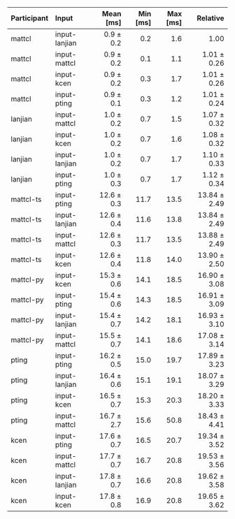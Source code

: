 | Participant | Input | Mean [ms] | Min [ms] | Max [ms] | Relative |
|:---|:---|---:|---:|---:|---:|
| mattcl | input-lanjian | 0.9 ± 0.2 | 0.2 | 1.6 | 1.00 |
| mattcl | input-mattcl | 0.9 ± 0.2 | 0.1 | 1.1 | 1.01 ± 0.26 |
| mattcl | input-kcen | 0.9 ± 0.2 | 0.3 | 1.7 | 1.01 ± 0.26 |
| mattcl | input-pting | 0.9 ± 0.1 | 0.3 | 1.2 | 1.01 ± 0.24 |
| lanjian | input-mattcl | 1.0 ± 0.2 | 0.7 | 1.5 | 1.07 ± 0.32 |
| lanjian | input-kcen | 1.0 ± 0.2 | 0.7 | 1.6 | 1.08 ± 0.32 |
| lanjian | input-lanjian | 1.0 ± 0.2 | 0.7 | 1.7 | 1.10 ± 0.33 |
| lanjian | input-pting | 1.0 ± 0.3 | 0.7 | 1.7 | 1.12 ± 0.34 |
| mattcl-ts | input-pting | 12.6 ± 0.3 | 11.7 | 13.5 | 13.84 ± 2.49 |
| mattcl-ts | input-lanjian | 12.6 ± 0.4 | 11.6 | 13.8 | 13.84 ± 2.49 |
| mattcl-ts | input-mattcl | 12.6 ± 0.3 | 11.7 | 13.5 | 13.88 ± 2.49 |
| mattcl-ts | input-kcen | 12.6 ± 0.4 | 11.8 | 14.0 | 13.90 ± 2.50 |
| mattcl-py | input-kcen | 15.3 ± 0.6 | 14.1 | 18.5 | 16.90 ± 3.08 |
| mattcl-py | input-pting | 15.4 ± 0.6 | 14.3 | 18.5 | 16.91 ± 3.09 |
| mattcl-py | input-lanjian | 15.4 ± 0.7 | 14.2 | 18.1 | 16.93 ± 3.10 |
| mattcl-py | input-mattcl | 15.5 ± 0.7 | 14.1 | 18.6 | 17.08 ± 3.14 |
| pting | input-pting | 16.2 ± 0.5 | 15.0 | 19.7 | 17.89 ± 3.23 |
| pting | input-lanjian | 16.4 ± 0.6 | 15.1 | 19.1 | 18.07 ± 3.29 |
| pting | input-kcen | 16.5 ± 0.7 | 15.3 | 20.3 | 18.20 ± 3.33 |
| pting | input-mattcl | 16.7 ± 2.7 | 15.6 | 50.8 | 18.43 ± 4.41 |
| kcen | input-pting | 17.6 ± 0.7 | 16.5 | 20.7 | 19.34 ± 3.52 |
| kcen | input-mattcl | 17.7 ± 0.7 | 16.7 | 20.8 | 19.53 ± 3.56 |
| kcen | input-lanjian | 17.8 ± 0.7 | 16.6 | 20.8 | 19.62 ± 3.58 |
| kcen | input-kcen | 17.8 ± 0.8 | 16.9 | 20.8 | 19.65 ± 3.62 |
